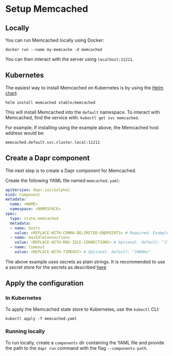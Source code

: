 # Setup Memcached 

## Locally

You can run Memcached locally using Docker:

```
docker run --name my-memcache -d memcached
```

You can then interact with the server using `localhost:11211`.

## Kubernetes

The easiest way to install Memcached on Kubernetes is by using the [Helm chart](https://github.com/helm/charts/tree/master/stable/memcached):

```
helm install memcached stable/memcached
```

This will install Memcached into the `default` namespace.
To interact with Memcached, find the service with: `kubectl get svc memcached`.

For example, if installing using the example above, the Memcached host address would be:

`memcached.default.svc.cluster.local:11211`

## Create a Dapr component

The next step is to create a Dapr component for Memcached.

Create the following YAML file named `memcached.yaml`:

```yaml
apiVersion: dapr.io/v1alpha1
kind: Component
metadata:
  name: <NAME>
  namespace: <NAMESPACE>
spec:
  type: state.memcached
  metadata:
  - name: hosts
    value: <REPLACE-WITH-COMMA-DELIMITED-ENDPOINTS> # Required. Example: "memcached.default.svc.cluster.local:11211"
  - name: maxIdleConnections
    value: <REPLACE-WITH-MAX-IDLE-CONNECTIONS> # Optional. default: "2"
  - name: timeout
    value: <REPLACE-WITH-TIMEOUT> # Optional. default: "1000ms"
```

The above example uses secrets as plain strings. It is recommended to use a secret store for the secrets as described [here](../../concepts/secrets/README.md)


## Apply the configuration

### In Kubernetes

To apply the Memcached state store to Kubernetes, use the `kubectl` CLI:

```
kubectl apply -f memcached.yaml
```

### Running locally

To run locally, create a `components` dir containing the YAML file and provide the path to the `dapr run` command with the flag `--components-path`.

